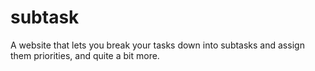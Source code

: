 subtask
=======

A website that lets you break your tasks down into subtasks and assign them priorities, and quite a bit more.
